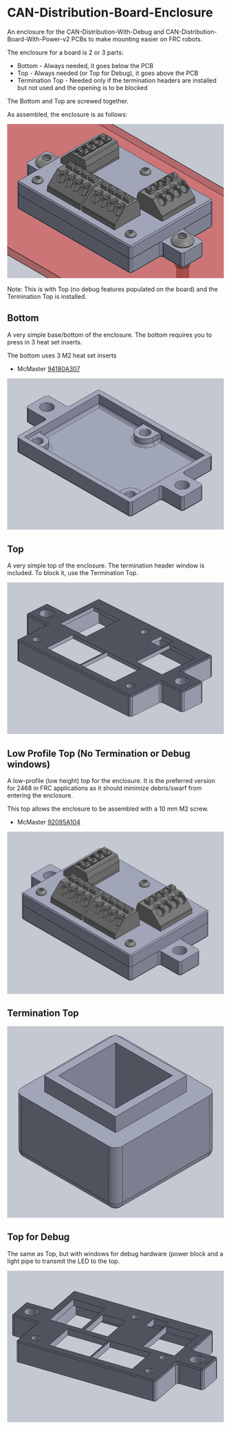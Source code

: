 # CAN-Distribution-Board-Enclosure

An enclosure for the CAN-Distribution-With-Debug and CAN-Distribution-Board-With-Power-v2
PCBs to make mounting easier on FRC robots.

The enclosure for a board is 2 or 3 parts:
- Bottom - Always needed, it goes below the PCB
- Top - Always needed (or Top for Debug), it goes above the PCB 
- Termination Top - Needed only if the termination headers are installed but not used
and the opening is to be blocked

The Bottom and Top are screwed together.

As assembled, the enclosure is as follows:

![alt text](https://github.com/2468shrm/CAN-Distribution-Board-Enclosure/blob/main/IMAGES/Assembly.png?raw=true)

Note: This is with Top (no debug features populated on the board) and the Termination Top
is installed.

## Bottom

A very simple base/bottom of the enclosure.  The bottom requires you to press in 3
heat set inserts.

The bottom uses 3 M2 heat set inserts
- McMaster [94180A307](https://www.mcmaster.com/catalog/94180A307)

![alt text](https://github.com/2468shrm/CAN-Distribution-Board-Enclosure/blob/main/IMAGES/Bottom.png?raw=true)

## Top

A very simple top of the enclosure. The termination header window is included. To block it,
use the Termination Top.

![alt text](https://github.com/2468shrm/CAN-Distribution-Board-Enclosure/blob/main/IMAGES/Top.png?raw=true)


## Low Profile Top (No Termination or Debug windows)

A low-profile (low height) top for the enclosure. It is the preferred version for 2468 in
FRC applications as it should minimize debris/swarf from entering the enclosure.

This top allows the enclosure to be assembled with a 10 mm M2 screw.
- McMaster [92095A104](https://www.mcmaster.com/catalog/92095A104)

![alt text](https://github.com/2468shrm/CAN-Distribution-Board-Enclosure/blob/main/IMAGES/WithLowProfileTop.png?raw=true)

## Termination Top

![alt text](https://github.com/2468shrm/CAN-Distribution-Board-Enclosure/blob/main/IMAGES/Termination%20Top.png?raw=true)

## Top for Debug

The same as Top, but with windows for debug hardware (power block and a light pipe to
transmit the LED to the top.

![alt text](https://github.com/2468shrm/CAN-Distribution-Board-Enclosure/blob/main/IMAGES/Top%20for%20Debug.png?raw=true)
